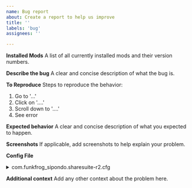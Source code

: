 ```yaml
---
name: Bug report
about: Create a report to help us improve
title: ''
labels: 'bug'
assignees: ''

---
```


**Installed Mods**
A list of all currently installed mods and their version numbers.

**Describe the bug**
A clear and concise description of what the bug is.

**To Reproduce**
Steps to reproduce the behavior:
1. Go to '...'
2. Click on '....'
3. Scroll down to '....'
4. See error

**Expected behavior**
A clear and concise description of what you expected to happen.

**Screenshots**
If applicable, add screenshots to help explain your problem.

**Config File**
<!--

Replace YOUR_CONFIG_HERE with the contents of your config file. The config file will be in one of two locations:

If you're using r2modman:
%APPDATA%\r2modmanPlus-local\RiskOfRain2\profiles\Default\BepInEx\config\com.funkfrog_sipondo.sharesuite.cfg

Without r2modman:
%APPDATA%\BepInEx\config\com.funkfrog_sipondo.sharesuite.cfg
-->

<details><summary>com.funkfrog_sipondo.sharesuite-r2.cfg</summary>

```
YOUR_CONFIG_HERE
```
</details>


**Additional context**
Add any other context about the problem here.


